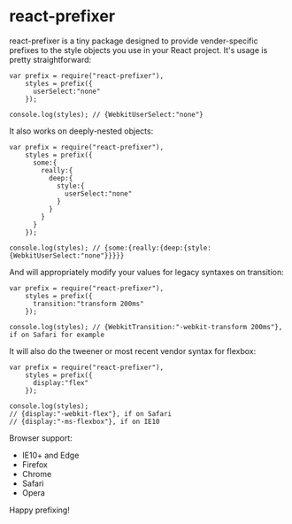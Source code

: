 # react-prefixer

react-prefixer is a tiny package designed to provide vender-specific prefixes to the style objects you use in your React project. It's usage is pretty straightforward:

```
var prefix = require("react-prefixer"),
    styles = prefix({
      userSelect:"none"
    });
    
console.log(styles); // {WebkitUserSelect:"none"}
```

It also works on deeply-nested objects:

```
var prefix = require("react-prefixer"),
    styles = prefix({
      some:{
        really:{
          deep:{
            style:{
              userSelect:"none"
            }
          }
        }
      }
    });
    
console.log(styles); // {some:{really:{deep:{style:{WebkitUserSelect:"none"}}}}}
```

And will appropriately modify your values for legacy syntaxes on transition:

```
var prefix = require("react-prefixer"),
    styles = prefix({
      transition:"transform 200ms"
    });
    
console.log(styles); // {WebkitTransition:"-webkit-transform 200ms"}, if on Safari for example
```

It will also do the tweener or most recent vendor syntax for flexbox:

```
var prefix = require("react-prefixer"),
    styles = prefix({
      display:"flex"
    });
    
console.log(styles); 
// {display:"-webkit-flex"}, if on Safari
// {display:"-ms-flexbox"}, if on IE10
```

Browser support:
* IE10+ and Edge
* Firefox
* Chrome
* Safari
* Opera

Happy prefixing!
